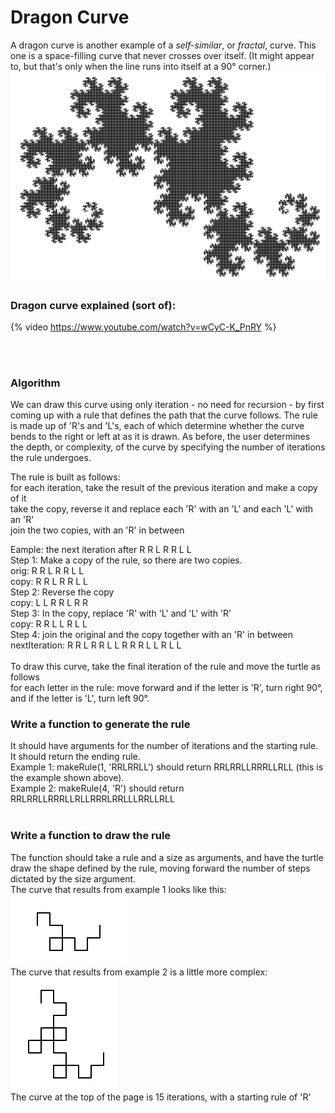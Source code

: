 # Dragon Curve
A dragon curve is another example of a *self-similar*, or *fractal*, curve. This one is a space-filling curve that never crosses over itself. (It might appear to, but that's only when the line runs into itself at a 90&deg; corner.)
![Dragon Curve](https://raw.githubusercontent.com/martybillingsleyucls/uclsPython/master/images/dragon15iterations.png) 

### Dragon curve explained (sort of):
{% video https://www.youtube.com/watch?v=wCyC-K_PnRY %}

<br><br>
### Algorithm
We can draw this curve using only iteration - no need for recursion - by first coming up with a rule that defines the path that the curve follows. The rule is made up of 'R's and 'L's, each of which determine whether the curve bends to the right or left at as it is drawn. As before, the user determines the depth, or complexity, of the curve by specifying the number of iterations the rule undergoes.

The rule is built as follows:<br>
for each iteration, take the result of the previous iteration and make a copy of it<br>
take the copy, reverse it and replace each 'R' with an 'L' and each 'L' with an 'R'<br>
join the two copies, with an 'R' in between<br>

Eample: the next iteration after R R L R R L L<br>
Step 1: Make a copy of the rule, so there are two copies. <br>
orig: R R L R R L L<br>
copy: R R L R R L L<br>
Step 2: Reverse the copy<br>
copy: L L R R L R R<br>
Step 3: In the copy, replace 'R' with 'L' and 'L' with 'R'<br>
copy: R R L L R L L<br>
Step 4: join the original and the copy together with an 'R' in between<br>
nextIteration: R R L R R L L R R R L L R L L<br>
<br>
To draw this curve, take the final iteration of the rule and move the turtle as follows<br>
for each letter in the rule: move forward and if the letter is 'R', turn right 90&deg;, and if the letter is 'L', turn left 90&deg;.
<br>
### Write a function to generate the rule 
It should have arguments for the number of iterations and the starting rule. It should return the ending rule.<br>
Example 1: makeRule(1, 'RRLRRLL') should return RRLRRLLRRRLLRLL (this is the example shown above).<br>
Example 2: makeRule(4, 'R') should return RRLRRLLRRRLLRLLRRRLRRLLLRRLLRLL<br>
<br>
### Write a function to draw the rule
The function should take a rule and a size as arguments, and have the turtle draw the shape defined by the rule, moving forward the number of steps dictated by the size argument.<br>
The curve that results from example 1 looks like this:<br>
![Dragon Curve 3 iterations](https://raw.githubusercontent.com/martybillingsleyucls/uclsPython/master/images/dragon3iterations.png) <br>
The curve that results from example 2 is a little more complex:<br>
![Dragon Curve 4 iterations](https://raw.githubusercontent.com/martybillingsleyucls/uclsPython/master/images/dragon4iterations.png) <br>
The curve at the top of the page is 15 iterations, with a starting rule of 'R'<br>
